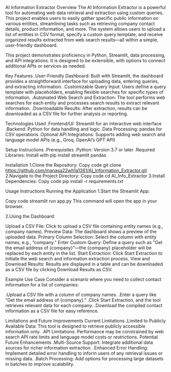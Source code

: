 AI Information Extractor
Overview
The AI Information Extractor is a powerful tool for automating web data retrieval and extraction using custom queries. This project enables users to easily gather specific public information on various entities, streamlining tasks such as retrieving company contact details, product information, and more. The system allows users to upload a list of entities in CSV format, specify a custom query template, and receive organized results extracted from web search results—all within a simple, user-friendly dashboard.

This project demonstrates proficiency in Python, Streamlit, data processing, and API integrations. It is designed to be extensible, with options to connect additional APIs or services as needed.

Key Features
.User-Friendly Dashboard: Built with Streamlit, the dashboard provides a straightforward interface for uploading data, entering queries, and       extracting information.
.Customizable Query Input: Users define a query template with placeholders, enabling flexible searches for specific types of information.
.Automated Web Search and Extraction: The tool performs web searches for each entity and processes search results to extract relevant information.
.Downloadable Results: After extraction, results can be downloaded as a CSV file for further analysis or reporting.

Technologies Used
.Frontend/UI: Streamlit for an interactive web interface
.Backend: Python for data handling and logic
.Data Processing: pandas for CSV operations
.Optional API Integrations: Supports adding web search and language model APIs (e.g., Groq, OpenAI’s GPT API)

Setup Instructions
.Prerequisites
.Python: Version 3.7 or later
.Required Libraries: Install with pip install streamlit pandas

Installation
1.Clone the Repository:
Copy code
git clone https://github.com/manasa22wh1a1261/AI_Information_Extractor.git
2.Navigate to the Project Directory:
Copy code
cd AI_Info_Extractor
3.Install Dependencies:
Copy code
pip install -r requirements.txt

Usage Instructions
Running the Application
1.Start the Streamlit App:

Copy code
streamlit run app.py
This command will open the app in your browser.

2.Using the Dashboard:

Upload a CSV File: Click to upload a CSV file containing entity names (e.g., company names).
Preview Data: The dashboard shows a preview of the uploaded data.
Primary Column Selection: Select the column with entity names, e.g., “company.”
Enter Custom Query: Define a query such as "Get the email address of {company}"—the {company} placeholder will be replaced by each entity in the list.
Start Extraction: Click Start Extraction to initiate the web search and information extraction process.
View and Download Results: Results are displayed in a table and can be downloaded as a CSV file by clicking Download Results as CSV.

Example Use Case
Consider a scenario where you need to collect contact information for a list of companies:

.Upload a CSV file with a column of company names.
.Enter a query like “Get the email address of {company}.”
.Click Start Extraction, and the tool retrieves relevant data for each company.
.Download the compiled contact information as a CSV file for easy reference.

Limitations and Future Improvements
Current Limitations
.Limited to Publicly Available Data: This tool is designed to retrieve publicly accessible information only.
.API Limitations: Performance may be constrained by web search API rate limits and language model costs or restrictions.
Potential Future Enhancements
.Multi-Source Support: Integrate additional data sources for richer information extraction.
.Enhanced Error Handling: Implement detailed error handling to inform users of any retrieval issues or missing data.
.Batch Processing: Add options for processing large datasets in batches to improve scalability.
